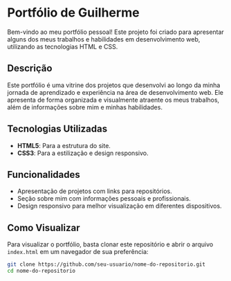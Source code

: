 # Portfólio de Guilherme

Bem-vindo ao meu portfólio pessoal! Este projeto foi criado para apresentar alguns dos meus trabalhos e habilidades em desenvolvimento web, utilizando as tecnologias HTML e CSS.

## Descrição

Este portfólio é uma vitrine dos projetos que desenvolvi ao longo da minha jornada de aprendizado e experiência na área de desenvolvimento web. Ele apresenta de forma organizada e visualmente atraente os meus trabalhos, além de informações sobre mim e minhas habilidades.

## Tecnologias Utilizadas

- **HTML5**: Para a estrutura do site.
- **CSS3**: Para a estilização e design responsivo.

## Funcionalidades

- Apresentação de projetos com links para repositórios.
- Seção sobre mim com informações pessoais e profissionais.
- Design responsivo para melhor visualização em diferentes dispositivos.

## Como Visualizar

Para visualizar o portfólio, basta clonar este repositório e abrir o arquivo `index.html` em um navegador de sua preferência:

```bash
git clone https://github.com/seu-usuario/nome-do-repositorio.git
cd nome-do-repositorio

